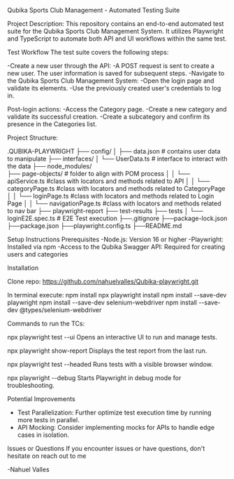 Qubika Sports Club Management - Automated Testing Suite

Project Description:
This repository contains an end-to-end automated test suite for the Qubika Sports Club Management System. It utilizes Playwright and TypeScript to automate both API and UI workflows within the same test. 

Test Workflow
The test suite covers the following steps:

-Create a new user through the API:
-A POST request is sent to create a new user. The user information is saved for subsequent steps.
-Navigate to the Qubika Sports Club Management System:
-Open the login page and validate its elements.
-Use the previously created user's credentials to log in.

Post-login actions:
-Access the Category page.
-Create a new category and validate its successful creation.
-Create a subcategory and confirm its presence in the Categories list.

Project Structure:

.QUBIKA-PLAYWRIGHT
├── config/
│   ├── data.json    # contains user data to manipulate
├── interfaces/
│   └── UserData.ts    # interface to interact with the data
├── node_modules/    
├── page-objects/    # folder to align with POM process
│   │   └── apiService.ts    #class with locators and methods related to API
│   │   └── categoryPage.ts    #class with locators and methods related to CategoryPage
│   │   └── loginPage.ts    #class with locators and methods related to Login Page
│   │   └── navigationPage.ts    #class with locators and methods related to nav bar
├── playwright-report
├── test-results
├── tests
│   └── loginE2E.spec.ts    # E2E Test execution
├──.gitignore
├──package-lock.json
├──package.json
├──playwright.config.ts
├──README.md

Setup Instructions
Prerequisites
-Node.js: Version 16 or higher
-Playwright: Installed via npm
-Access to the Qubika Swagger API: Required for creating users and categories

Installation

Clone repo: https://github.com/nahuelvalles/Qubika-playwright.git

In terminal execute:
	npm install
	npx playwright install
	npm install --save-dev playwright
	npm install --save-dev selenium-webdriver
	npm install --save-dev @types/selenium-webdriver

Commands to run the TCs:

npx playwright test --ui
Opens an interactive UI to run and manage tests.

npx playwright show-report
Displays the test report from the last run.

npx playwright test --headed
Runs tests with a visible browser window.

npx playwright --debug
Starts Playwright in debug mode for troubleshooting.


Potential Improvements
* Test Parallelization: Further optimize test execution time by running more tests in parallel.
* API Mocking: Consider implementing mocks for APIs to handle edge cases in isolation.
  
Issues or Questions
If you encounter issues or have questions, don't hesitate on reach out to me

-Nahuel Valles
